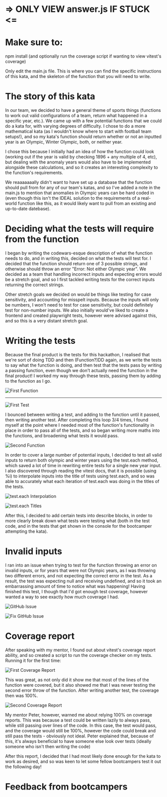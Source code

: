 # => ONLY VIEW answer.js IF STUCK <=

# Make sure to:

npm install (and optionally run the coverage script if wanting to view vitest's coverage)

Only edit the main.js file. This is where you can find the specific instructions of this kata, and the skeleton of the function that you will need to write.

# The story of this kata

In our team, we decided to have a general theme of sports things (functions to work out valid configurations of a team, return what happened in a specific year, etc.). We came up with a few potential functions that we could do a kata for, with varying degrees of difficulty. I chose to do a more mathematical kata (as I wouldn't know where to start with football team setups!), and so my kata's function should return whether or not an inputted year is an Olympic, Winter Olympic, both, or neither year.

I chose this because I initially had an idea of how the function could look (working out if the year is valid by checking 1896 + any multiple of 4, etc), but dealing with the anomaly years would also have to be implemented alongside these calculations, and so it creates an interesting complexity to the function's requirements.

We reaaaaaaally didn't want to have set up a database that the function should pull from for any of our team's katas, and so I've added a note in the main.js to mention that anomalies in Olympic years can be hard coded in (even though this isn't the IDEAL solution to the requirements of a real-world function like this, as it would likely want to pull from an existing and up-to-date datebase).

# Deciding what the tests will require from the function

I began by writing the codewars-esque description of what the function needs to do, and in writing this, decided on what the tests will test for. I decided that the function should return one of 3 possible strings, and otherwise should throw an error "Error: Not either Olympic year". We decided as a team that handling incorrect inputs and expecting errors would be a stretch goal, and so I first tackled writing tests for the correct inputs returning the correct strings.

Other stretch goals we decided on would be things like testing for case sensitivity, and accounting for misspelt inputs. Because the inputs will only be numbers, I won't need to test for case sensitivity, but could definitely test for non-number inputs. We also initially would've liked to create a frontend and created playwright tests, however were advised against this, and so this is a very distant stretch goal.

# Writing the tests

Because the final product is the tests for this hackathon, I realised that we're sort of doing TDD and then (Function?)DD again, as we write the tests to say what the function is doing, and then test that the tests pass by writing a passing function, even though we don't actually need the function in the final product! I worked my way through these tests, passing them by adding to the function as I go.

![First Function](/firstfunction.png "First Function")

---

![First Test](/firsttest.png "First Test")

I bounced between writing a test, and adding to the function until it passed, then writing another test. After completing this loop 3/4 times, I found myself at the point where I needed most of the function's functionality in place in order to pass all of the tests, and so began writing more maths into the functions, and broadening what tests it would pass.

![Second Function](/secondfunction.png "Second Function")

In order to cover a large number of potential inputs, I decided to test all valid inputs to return both olympic and winter years using the test.each method, which saved a lot of time in rewriting entire tests for a single new year input. I also discovered through reading the vitest docs, that it is possible (using %i) to interpolate inputs into the title of tests using test.each, and so was able to accurately what each iteration of test.each was doing in the titles of the tests.

![test.each Interpolation](/testeachinterpolation.png "test.each Interpolation")

![test.each Titles](/testeachtitles.png "test.each Titles")

After this, I decided to add certain tests into describe blocks, in order to more clearly break down what tests were testing what (both in the test code, and in the tests that get shown in the console for the bootcamper attempting the kata).

# Invalid inputs

I ran into an issue when trying to test for the function throwing an error on invalid inputs, or for years that were not Olympic years, as I was throwing two different errors, and not expecting the correct error in the test. As a result, the test was expecting null and receiving undefined, and so it took an embarrassing amount of time to notice what was happening! Having finished this test, I though that I'd got enough test coverage, however wanted a way to see exactly how much coverage I had.

![GitHub Issue](/githubissue.png "GitHub Issue")

![Fix GitHub Issue](/fixgithubissue.png "Fix GitHub Issue")

# Coverage report

After speaking with my mentor, I found out about vitest's coverage report ability, and so created a script to run the coverage checker on my tests.
Running it for the first time:

![First Coverage Report](/coveragereport1.png "First Coverage Report")

This was great, as not only did it show me that most of the lines of the function were covered, but it also showed me that I was never testing the second error throw of the function. After writing another test, the coverage then was 100%.

![Second Coverage Report](/coveragereport2.png "Second Coverage Report")

My mentor Peter, however, warned me about relying 100% on coverage reports. This was because a test could be written lazily to always pass, while still passing over lines of the code. In this case, the test would pass, and the coverage would still be 100%, however the code could break and still pass the tests - obviously not ideal. Peter explained that, because of this, it's always beneficial to have someone else look over tests (ideally someone who isn't then writing the code)

After this report, I decided that I had most likely done enough for the kata to work as desired, and so was keen to let some fellow bootcampers test it out the following day!

# Feedback from bootcampers

